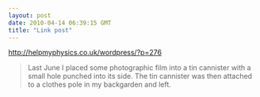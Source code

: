 ```yaml
---
layout: post
date: 2010-04-14 06:39:15 GMT
title: "Link post"
---
```

<http://helpmyphysics.co.uk/wordpress/?p=276>

> Last June I placed some photographic film into a tin cannister with a small hole punched into its side. The tin cannister was then attached to a clothes pole in my backgarden and left.